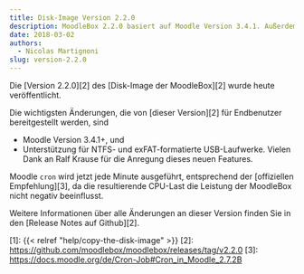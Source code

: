 ```yaml
---
title: Disk-Image Version 2.2.0
description: MoodleBox 2.2.0 basiert auf Moodle Version 3.4.1. Außerdem wurden verschiedene Verbesserungen vorgenommen.
date: 2018-03-02
authors:
  - Nicolas Martignoni
slug: version-2.2.0
---
```


Die [Version 2.2.0][2] des [Disk-Image der MoodleBox][2]  wurde heute veröffentlicht.

Die wichtigsten Änderungen, die von [dieser Version][2] für Endbenutzer bereitgestellt werden, sind
  - Moodle Version 3.4.1+, und
  - Unterstützung für NTFS- und exFAT-formatierte USB-Laufwerke. Vielen Dank an Ralf Krause für die Anregung dieses neuen Features.

Moodle `cron` wird jetzt jede Minute ausgeführt, entsprechend der [offiziellen Empfehlung][3], da die resultierende CPU-Last die Leistung der MoodleBox nicht negativ beeinflusst.

Weitere Informationen über alle Änderungen an dieser Version finden Sie in den [Release Notes auf Github][2].

 [1]: {{< relref "help/copy-the-disk-image" >}}
 [2]: https://github.com/moodlebox/moodlebox/releases/tag/v2.2.0
 [3]: https://docs.moodle.org/de/Cron-Job#Cron_in_Moodle_2.7.2B

